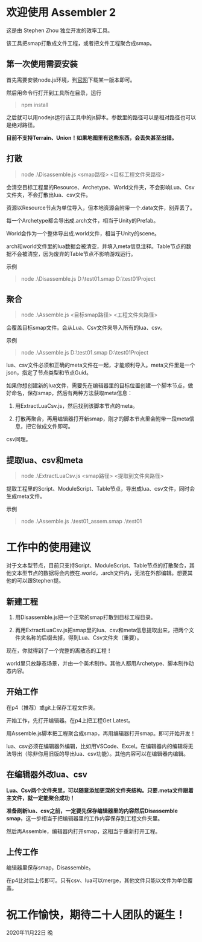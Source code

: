 # 欢迎使用 Assembler 2

这是由 Stephen Zhou 独立开发的效率工具。

该工具把smap打散成文件工程，或者把文件工程聚合成smap。

## 第一次使用需要安装

首先需要安装node.js环境，到[官网](https://nodejs.org/)下载某一版本即可。

然后用命令行打开到工具所在目录，运行

> npm install

之后就可以用nodejs运行该工具中的js脚本。参数里的路径可以是相对路径也可以是绝对路径。

**目前不支持Terrain、Union！如果地图里有这些东西，会丢失甚至出错。**

## 打散

> node .\Disassemble.js <smap路径> <目标工程文件夹路径>

会清空目标工程里的Resource、Archetype、World文件夹，不会影响Lua、Csv文件夹，不会打散出lua、csv文件。

资源以Resource节点为单位导入，但本地资源会附带一个.data文件，别弄丢了。

每一个Archetype都会导出成.arch文件，相当于Unity的Prefab。

World会作为一个整体导出成.world文件，相当于Unity的scene。

arch和world文件里的lua数据会被清空，并填入meta信息注释。Table节点的数据不会被清空，因为废弃的Table节点不影响游戏运行。

示例

> node .\Disassemble.js D:\test01.smap D:\test01Project

## 聚合

> node .\Assemble.js <目标smap路径> <工程文件夹路径>

会覆盖目标smap文件。会从Lua、Csv文件夹导入所有的lua、csv。

示例

> node .\Assemble.js D:\test01.smap D:\test01Project

lua、csv文件必须和正确的meta文件在一起，才能顺利导入。meta文件里是一个json，指定了节点类型和节点Guid。

如果你想创建新的lua文件，需要先在编辑器里的目标位置创建一个脚本节点，做好命名，保存smap，然后有两种方法获取meta信息：

1. 用ExtractLuaCsv.js，然后找到该脚本节点的meta。

1. 打散再聚合，再用编辑器打开新smap，刚才的脚本节点里会附带一段meta信息，把它做成文件即可。

csv同理。

## 提取lua、csv和meta

> node .\ExtractLuaCsv.js <smap路径> <提取到文件夹路径>

提取工程里的Script、ModuleScript、Table节点，导出成lua、csv文件，同时会生成meta文件。

示例

> node .\Assemble.js .\test01_assem.smap .\test01

# 工作中的使用建议

对于文本型节点，目前只支持Script、ModuleScript、Table节点的打散聚合，其他文本型节点的数据将会内嵌在.world，.arch文件内，无法在外部编辑。想要其他的可以跟Stephen提。

## 新建工程

1. 用Disassemble.js把一个正常的smap打散到目标工程目录。

1. 再用ExtractLuaCsv.js把smap里的lua、csv和meta信息提取出来，把两个文件夹名称的后缀去掉，得到Lua、Csv文件夹（重要）。

现在，你就得到了一个完整的离散态的工程！

world里只放静态场景，并由一个美术制作。其他人都用Archetype、脚本制作动态内容。

## 开始工作

在p4（推荐）或git上保存工程文件夹。

开始工作，先打开编辑器。在p4上把工程Get Latest。

用Assemble.js脚本把工程聚合成smap，再用编辑器打开smap。即可开始开发！

lua、csv必须在编辑器外编辑，比如用VSCode、Excel。在编辑器内的编辑将无法导出（除非你用旧版的导出lua、csv功能）。其他内容可以在编辑器内编辑。

## 在编辑器外改lua、csv

**Lua、Csv两个文件夹里，可以随意添加更深的文件夹结构。只要.meta文件跟着主文件，就一定能聚合成功！**

**准备刷新lua、csv之前，一定要先保存编辑器里的内容然后Disassemble smap**，这一步相当于把编辑器里的工作内容保存到工程文件夹里。

然后再Assemble，编辑器内打开smap，这相当于重新打开工程。

## 上传工作

编辑器里保存smap，Disassemble。

在p4比对后上传即可。只有csv、lua可以merge，其他文件只能以文件为单位覆盖。


# 祝工作愉快，期待二十人团队的诞生！

2020年11月22日 晚